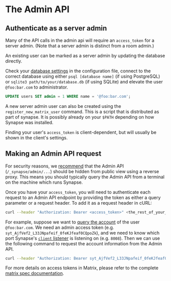 # The Admin API

## Authenticate as a server admin

Many of the API calls in the admin api will require an `access_token` for a
server admin. (Note that a server admin is distinct from a room admin.)

An existing user can be marked as a server admin by updating the database directly.

Check your [database settings](config_documentation.md#database) in the configuration file, connect to the correct database using either `psql [database name]` (if using PostgreSQL) or `sqlite3 path/to/your/database.db` (if using SQLite) and elevate the user `@foo:bar.com` to administrator.
```sql
UPDATE users SET admin = 1 WHERE name = '@foo:bar.com';
```

A new server admin user can also be created using the `register_new_matrix_user`
command. This is a script that is distributed as part of synapse. It is possibly
already on your `$PATH` depending on how Synapse was installed.

Finding your user's `access_token` is client-dependent, but will usually be shown in the client's settings.

## Making an Admin API request
For security reasons, we [recommend](reverse_proxy.md#synapse-administration-endpoints)
that the Admin API (`/_synapse/admin/...`) should be hidden from public view using a
reverse proxy. This means you should typically query the Admin API from a terminal on
the machine which runs Synapse.

Once you have your `access_token`, you will need to authenticate each request to an Admin API endpoint by
providing the token as either a query parameter or a request header. To add it as a request header in cURL:

```sh
curl --header "Authorization: Bearer <access_token>" <the_rest_of_your_API_request>
```

For example, suppose we want to
[query the account](user_admin_api.md#query-user-account) of the user
`@foo:bar.com`. We need an admin access token (e.g.
`syt_AjfVef2_L33JNpafeif_0feKJfeaf0CQpoZk`), and we need to know which port
Synapse's [`client` listener](config_documentation.md#listeners) is listening
on (e.g. `8008`). Then we can use the following command to request the account
information from the Admin API.

```sh
curl --header "Authorization: Bearer syt_AjfVef2_L33JNpafeif_0feKJfeaf0CQpoZk" -X GET http://127.0.0.1:8008/_synapse/admin/v2/users/@foo:bar.com
```

For more details on access tokens in Matrix, please refer to the complete
[matrix spec documentation](https://matrix.org/docs/spec/client_server/r0.6.1#using-access-tokens).
